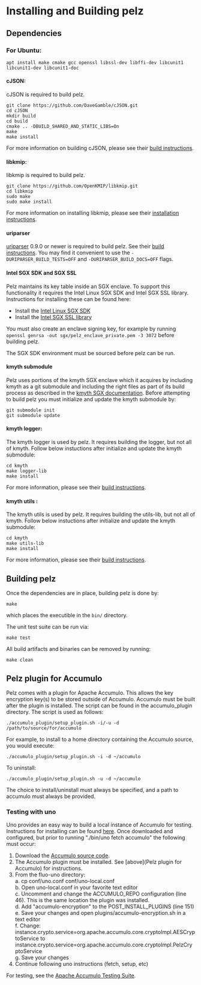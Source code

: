 # Installing and Building pelz

## Dependencies

### For Ubuntu:
    apt install make cmake gcc openssl libssl-dev libffi-dev libcunit1 libcunit1-dev libcunit1-doc

#### cJSON:
cJSON is required to build pelz.  

    git clone https://github.com/DaveGamble/cJSON.git
    cd cJSON
    mkdir build
    cd build
    cmake .. -DBUILD_SHARED_AND_STATIC_LIBS=On
    make
    make install

For more information on building cJSON, please see their [build instructions](https://github.com/DaveGamble/cJSON#building).

#### libkmip:
libkmip is required to build pelz.

    git clone https://github.com/OpenKMIP/libkmip.git
    cd libkmip
    sudo make
    sudo make install

For more information on installing libkmip, please see their [installation instructions](https://libkmip.readthedocs.io/en/latest/installation.html).

#### uriparser
[uriparser](https://github.com/uriparser/uriparser) 0.9.0 or newer is required to build pelz. See their [build instructions](https://github.com/uriparser/uriparser#compilation). You may find it convenient to use the ```-DURIPARSER_BUILD_TESTS=OFF``` and ```-DURIPARSER_BUILD_DOCS=OFF``` flags.

#### Intel SGX SDK and SGX SSL
Pelz maintains its key table inside an SGX enclave. To support this functionality it requires the Intel Linux SGX SDK and Intel SGX SSL library. Instructions for installing these can be found here:
 * Install the [Intel Linux SGX SDK](https://github.com/intel/linux-sgx)
 * Install the [Intel SGX SSL library](https://github.com/intel/intel-sgx-ssl)

You must also create an enclave signing key, for example by running ```openssl genrsa -out sgx/pelz_enclave_private.pem -3 3072``` before building pelz.

The SGX SDK environment must be sourced before pelz can be run.

#### kmyth submodule
Pelz uses portions of the kmyth SGX enclave which it acquires by including kmyth as a git submodule and including the right files as part of its build process as described in the [kmyth SGX documentation](https://github.com/NationalSecurityAgency/kmyth/tree/main/sgx). Before attempting to build pelz you must initialize and update the kmyth submodule by:

    git submodule init
    git submodule update

#### kmyth logger:
The kmyth logger is used by pelz. It requires building the logger, but not all of kmyth. Follow below instuctions after initialize and update the kmyth submodule:

    cd kmyth
    make logger-lib
    make install

For more information, please see their [build instructions](https://github.com/NationalSecurityAgency/kmyth/blob/main/INSTALL.md).

#### kmyth utils :
The kmyth utils is used by pelz. It requires building the utils-lib, but not all of kmyth. Follow below instuctions after initialize and update the kmyth submodule:

    cd kmyth
    make utils-lib
    make install

For more information, please see their [build instructions](https://github.com/NationalSecurityAgency/kmyth/blob/main/INSTALL.md).
    
## Building pelz
Once the dependencies are in place, building pelz is done by:

    make
    
 which places the executible in the ```bin/``` directory.
    
The unit test suite can be run via:

    make test
    
All build artifacts and binaries can be removed by running:

    make clean


## Pelz plugin for Accumulo
Pelz comes with a plugin for Apache Accumulo. This allows the key encryption key(s) to be stored outside of Accumulo. Accumulo must be built after the plugin is installed. The script can be found in the accumulo_plugin directory. The script is used as follows:

    ./accumulo_plugin/setup_plugin.sh -i/-u -d /path/to/source/for/accumulo

For example, to install to a home directory containing the Accumulo source, you would execute:

    ./accumulo_plugin/setup_plugin.sh -i -d ~/accumulo

To uninstall:

    ./accumulo_plugin/setup_plugin.sh -u -d ~/accumulo

The choice to install/uninstall must always be specified, and a path to accumulo must always be provided.

### Testing with uno
Uno provides an easy way to build a local instance of Accumulo for testing. Instructions for installing can be found [here](https://github.com/apache/fluo-uno). Once downloaded and configured, but prior to running "./bin/uno fetch accumulo" the following must occur:  

1. Download the [Accumulo source code](https://github.com/apache/accumulo).
2. The Accumulo plugin must be installed. See [above](Pelz plugin for Accumulo) for instructions.
3. From the fluo-uno directory:  
    a. cp conf/uno.conf conf/uno-local.conf  
    b. Open uno-local.conf in your favorite text editor  
    c. Uncomment and change the ACCUMULO_REPO configuration (line 46). This is the same location the plugin was installed.  
    d. Add "accumulo-encryption" to the POST_INSTALL_PLUGINS (line 151)  
    e. Save your changes and open plugins/accumulo-encryption.sh in a text editor  
    f. Change:  
        instance.crypto.service=org.apache.accumulo.core.cryptoImpl.AESCryptoService to  
        instance.crypto.service=org.apache.accumulo.core.cryptoImpl.PelzCryptoService  
    g. Save your changes  
4. Continue following uno instructions (fetch, setup, etc)

For testing, see the [Apache Accumulo Testing Suite](https://github.com/apache/accumulo-testing).
